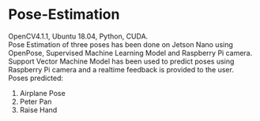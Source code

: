 # Pose-Estimation
OpenCV4.1.1, Ubuntu 18.04, Python, CUDA.\
Pose Estimation of three poses has been done on Jetson Nano using OpenPose, Supervised Machine Learning Model and Raspberry Pi camera. \
Support Vector Machine Model has been used to predict poses using Raspberry Pi camera and a realtime feedback is provided to the user. \
Poses predicted:
1. Airplane Pose
2. Peter Pan
3. Raise Hand
 
